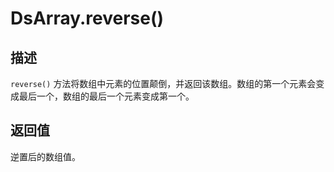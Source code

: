 # DsArray.reverse()

## 描述

`reverse()` 方法将数组中元素的位置颠倒，并返回该数组。数组的第一个元素会变成最后一个，数组的最后一个元素变成第一个。

## 返回值

逆置后的数组值。
